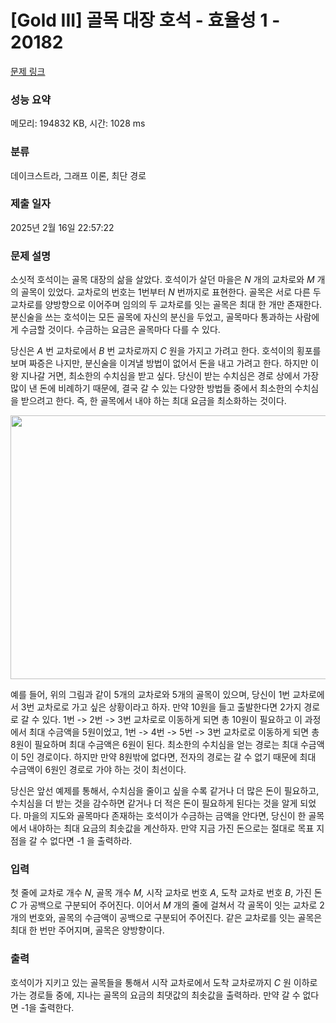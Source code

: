# [Gold III] 골목 대장 호석 - 효율성 1 - 20182 

[문제 링크](https://www.acmicpc.net/problem/20182) 

### 성능 요약

메모리: 194832 KB, 시간: 1028 ms

### 분류

데이크스트라, 그래프 이론, 최단 경로

### 제출 일자

2025년 2월 16일 22:57:22

### 문제 설명

<p>소싯적 호석이는 골목 대장의 삶을 살았다. 호석이가 살던 마을은 <em>N</em> 개의 교차로와 <em>M</em> 개의 골목이 있었다. 교차로의 번호는 1번부터 <em>N </em>번까지로 표현한다. 골목은 서로 다른 두 교차로를 양방향으로 이어주며 임의의 두 교차로를 잇는 골목은 최대 한 개만 존재한다. 분신술을 쓰는 호석이는 모든 골목에 자신의 분신을 두었고, 골목마다 통과하는 사람에게 수금할 것이다. 수금하는 요금은 골목마다 다를 수 있다.</p>

<p>당신은 <em>A </em>번 교차로에서 <em>B </em>번 교차로까지 <em>C </em>원을 가지고 가려고 한다. 호석이의 횡포를 보며 짜증은 나지만, 분신술을 이겨낼 방법이 없어서 돈을 내고 가려고 한다. 하지만 이왕 지나갈 거면, 최소한의 수치심을 받고 싶다. 당신이 받는 수치심은 경로 상에서 가장 많이 낸 돈에 비례하기 때문에, 결국 갈 수 있는 다양한 방법들 중에서 최소한의 수치심을 받으려고 한다. 즉, 한 골목에서 내야 하는 최대 요금을 최소화하는 것이다.</p>

<p style="text-align: center;"><img alt="" src="https://i.imgur.com/72X0NKv.png" style="width: 561px; height: 422px;"></p>

<p>예를 들어, 위의 그림과 같이 5개의 교차로와 5개의 골목이 있으며, 당신이 1번 교차로에서 3번 교차로로 가고 싶은 상황이라고 하자. 만약 10원을 들고 출발한다면 2가지 경로로 갈 수 있다. 1번 -> 2번 -> 3번 교차로로 이동하게 되면 총 10원이 필요하고 이 과정에서 최대 수금액을 5원이었고, 1번 -> 4번 -> 5번 -> 3번 교차로로 이동하게 되면 총 8원이 필요하며 최대 수금액은 6원이 된다. 최소한의 수치심을 얻는 경로는 최대 수금액이 5인 경로이다. 하지만 만약 8원밖에 없다면, 전자의 경로는 갈 수 없기 때문에 최대 수금액이 6원인 경로로 가야 하는 것이 최선이다.</p>

<p>당신은 앞선 예제를 통해서, 수치심을 줄이고 싶을 수록 같거나 더 많은 돈이 필요하고, 수치심을 더 받는 것을 감수하면 같거나 더 적은 돈이 필요하게 된다는 것을 알게 되었다. 마을의 지도와 골목마다 존재하는 호석이가 수금하는 금액을 안다면, 당신이 한 골목에서 내야하는 최대 요금의 최솟값을 계산하자. 만약 지금 가진 돈으로는 절대로 목표 지점을 갈 수 없다면 -1 을 출력하라.</p>

### 입력 

 <p>첫 줄에 교차로 개수 <em>N</em>, 골목 개수 <em>M,</em> 시작 교차로 번호 <em>A</em>, 도착 교차로 번호 <em>B</em>, 가진 돈 <em>C</em> 가 공백으로 구분되어 주어진다. 이어서 <em>M</em> 개의 줄에 걸쳐서 각 골목이 잇는 교차로 2개의 번호와, 골목의 수금액이 공백으로 구분되어 주어진다. 같은 교차로를 잇는 골목은 최대 한 번만 주어지며, 골목은 양방향이다.</p>

### 출력 

 <p>호석이가 지키고 있는 골목들을 통해서 시작 교차로에서 도착 교차로까지 <em>C</em> 원 이하로 가는 경로들 중에, 지나는 골목의 요금의 최댓값의 최솟값을 출력하라. 만약 갈 수 없다면 -1을 출력한다.</p>

